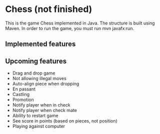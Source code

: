 # Chess (not finished)

This is the game Chess implemented in Java. The structure is built 
using Maven. In order to run the game, you must run mvn javafx:run.

## Implemented features

## Upcoming features
- Drag and drop game
- Not allowing illegal moves
- Auto-align piece when dropping
- En passant
- Castling
- Promotion
- Notify player when in check
- Notify player when check mate
- Ability to restart game
- See score in points (based on pieces, not position)
- Playing against computer

